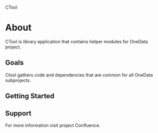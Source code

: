 CTool

About
=====
CTool is library application that contains helper modules for OneData project.

Goals
-----
Ctool gathers code and dependencies that are common for all OneData subprojects.

Getting Started
---------------


Support
-------
For more information visit project Confluence.

